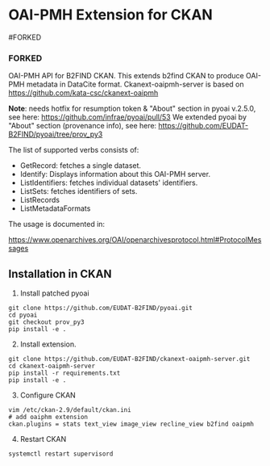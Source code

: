 # OAI-PMH Extension for CKAN
#FORKED 

### FORKED

OAI-PMH API for B2FIND CKAN. 
This extends b2find CKAN to produce OAI-PMH metadata in DataCite format. Ckanext-oaipmh-server is based on https://github.com/kata-csc/ckanext-oaipmh

**Note**: needs hotfix for resumption token & "About" section in pyoai v.2.5.0, see here: https://github.com/infrae/pyoai/pull/53
We extended pyoai by "About" section (provenance info), see here: https://github.com/EUDAT-B2FIND/pyoai/tree/prov_py3

The list of supported verbs consists of:

* GetRecord: fetches a single dataset.
* Identify: Displays information about this OAI-PMH server.
* ListIdentifiers: fetches individual datasets' identifiers.
* ListSets: fetches identifiers of sets.
* ListRecords
* ListMetadataFormats

The usage is documented in: 

https://www.openarchives.org/OAI/openarchivesprotocol.html#ProtocolMessages

## Installation in CKAN
1. Install patched pyoai
```
git clone https://github.com/EUDAT-B2FIND/pyoai.git
cd pyoai
git checkout prov_py3
pip install -e .
```

2. Install extension.
```
git clone https://github.com/EUDAT-B2FIND/ckanext-oaipmh-server.git
cd ckanext-oaipmh-server
pip install -r requirements.txt
pip install -e .
```

3. Configure CKAN
```
vim /etc/ckan-2.9/default/ckan.ini
# add oaiphm extension
ckan.plugins = stats text_view image_view recline_view b2find oaipmh
```

4. Restart CKAN
```
systemctl restart supervisord
```
